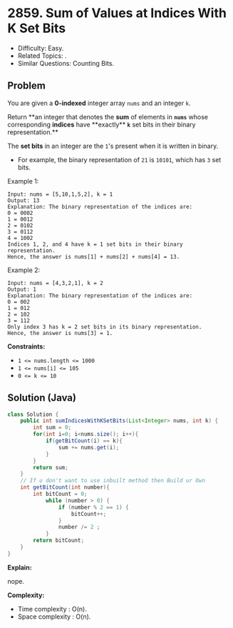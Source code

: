 # 2859. Sum of Values at Indices With K Set Bits

- Difficulty: Easy.
- Related Topics: .
- Similar Questions: Counting Bits.

## Problem

You are given a **0-indexed** integer array `nums` and an integer `k`.

Return **an integer that denotes the **sum** of elements in **`nums`** whose corresponding **indices** have **exactly\*\* **`k`** set bits in their binary representation.\*\*

The **set bits** in an integer are the `1`'s present when it is written in binary.

- For example, the binary representation of `21` is `10101`, which has `3` set bits.

Example 1:

```
Input: nums = [5,10,1,5,2], k = 1
Output: 13
Explanation: The binary representation of the indices are:
0 = 0002
1 = 0012
2 = 0102
3 = 0112
4 = 1002
Indices 1, 2, and 4 have k = 1 set bits in their binary representation.
Hence, the answer is nums[1] + nums[2] + nums[4] = 13.
```

Example 2:

```
Input: nums = [4,3,2,1], k = 2
Output: 1
Explanation: The binary representation of the indices are:
0 = 002
1 = 012
2 = 102
3 = 112
Only index 3 has k = 2 set bits in its binary representation.
Hence, the answer is nums[3] = 1.
```

**Constraints:**

- `1 <= nums.length <= 1000`
- `1 <= nums[i] <= 105`
- `0 <= k <= 10`

## Solution (Java)

```java
class Solution {
    public int sumIndicesWithKSetBits(List<Integer> nums, int k) {
        int sum = 0;
        for(int i=0; i<nums.size(); i++){
            if(getBitCount(i) == k){
                sum += nums.get(i);
            }
        }
        return sum;
    }
    // If u don't want to use inbuilt method then Build ur Own
    int getBitCount(int number){
        int bitCount = 0;
            while (number > 0) {
                if (number % 2 == 1) {
                    bitCount++;
                }
                number /= 2 ;
            }
        return bitCount;
    }
}
```

**Explain:**

nope.

**Complexity:**

- Time complexity : O(n).
- Space complexity : O(n).
